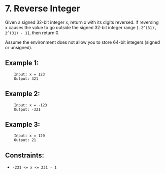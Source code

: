 # 7. Reverse Integer

Given a signed 32-bit integer x, return x with its digits reversed. If reversing x causes the value to go outside the signed 32-bit integer range `[-2^(31), 2^(31) - 1]`, then return 0.

Assume the environment does not allow you to store 64-bit integers (signed or unsigned).

 

## Example 1:

        Input: x = 123
        Output: 321
## Example 2:

        Input: x = -123
        Output: -321
## Example 3:

        Input: x = 120
        Output: 21
 

## Constraints:

* `-231 <= x <= 231 - 1`